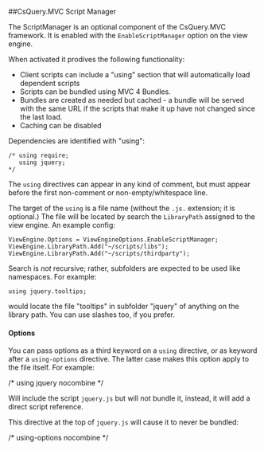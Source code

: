 ##CsQuery.MVC Script Manager

The ScriptManager is an optional component of the CsQuery.MVC framework. It is enabled with the `EnableScriptManager` option on the view engine.

When activated it prodives the following functionality:

* Client scripts can include a "using" section that will automatically load dependent scripts
* Scripts can be bundled using MVC 4 Bundles.
* Bundles are created as needed but cached - a bundle will be served with the same URL if the scripts that make it up have not changed since the last load.
* Caching can be disabled

Dependencies are identified with "using":

    /* using require;
       using jquery;
    */


The `using` directives can appear in any kind of comment, but must appear before the first non-comment or non-empty/whitespace line.

The target of the `using` is a file name (without the `.js.` extension; it is optional.) The file will be located by search the `LibraryPath` assigned to the view engine. An example config:

    ViewEngine.Options = ViewEngineOptions.EnableScriptManager;
    ViewEngine.LibraryPath.Add("~/scripts/libs");
    ViewEngine.LibraryPath.Add("~/scripts/thirdparty");

Search is *not* recursive; rather, subfolders are expected to be used like namespaces. For example:

    using jquery.tooltips;

would locate the file "tooltips" in subfolder "jquery" of anything on the library path. You can use slashes too, if you prefer.

#### Options

You can pass options as a third keyword on a `using` directive, or as keyword after a `using-options` directive. The latter case makes this option apply to the file itself. For example:

/* using jquery nocombine */

Will include the script `jquery.js` but will not bundle it, instead, it will add a direct script reference.

This directive at the top of `jquery.js` will cause it to never be bundled:

/* using-options nocombine */
